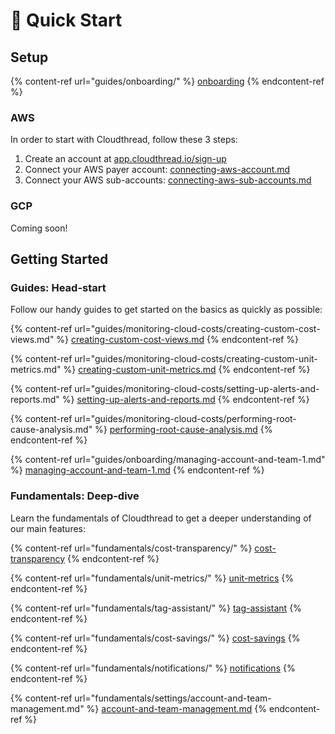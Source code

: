 # 🚀 Quick Start

## Setup

{% content-ref url="guides/onboarding/" %}
[onboarding](guides/onboarding/)
{% endcontent-ref %}

### AWS

In order to start with Cloudthread, follow these 3 steps:

1. Create an account at [app.cloudthread.io/sign-up](https://app.cloudthread.io/sign-up)
2. Connect your AWS payer account: [connecting-aws-account.md](guides/onboarding/connecting-aws-account.md "mention")
3. Connect your AWS sub-accounts: [connecting-aws-sub-accounts.md](guides/onboarding/connecting-aws-sub-accounts.md "mention")

### GCP

Coming soon!

## Getting Started

### Guides: Head-start

Follow our handy guides to get started on the basics as quickly as possible:

{% content-ref url="guides/monitoring-cloud-costs/creating-custom-cost-views.md" %}
[creating-custom-cost-views.md](guides/monitoring-cloud-costs/creating-custom-cost-views.md)
{% endcontent-ref %}

{% content-ref url="guides/monitoring-cloud-costs/creating-custom-unit-metrics.md" %}
[creating-custom-unit-metrics.md](guides/monitoring-cloud-costs/creating-custom-unit-metrics.md)
{% endcontent-ref %}

{% content-ref url="guides/monitoring-cloud-costs/setting-up-alerts-and-reports.md" %}
[setting-up-alerts-and-reports.md](guides/monitoring-cloud-costs/setting-up-alerts-and-reports.md)
{% endcontent-ref %}

{% content-ref url="guides/monitoring-cloud-costs/performing-root-cause-analysis.md" %}
[performing-root-cause-analysis.md](guides/monitoring-cloud-costs/performing-root-cause-analysis.md)
{% endcontent-ref %}

{% content-ref url="guides/onboarding/managing-account-and-team-1.md" %}
[managing-account-and-team-1.md](guides/onboarding/managing-account-and-team-1.md)
{% endcontent-ref %}

### Fundamentals: Deep-dive

Learn the fundamentals of Cloudthread to get a deeper understanding of our main features:

{% content-ref url="fundamentals/cost-transparency/" %}
[cost-transparency](fundamentals/cost-transparency/)
{% endcontent-ref %}

{% content-ref url="fundamentals/unit-metrics/" %}
[unit-metrics](fundamentals/unit-metrics/)
{% endcontent-ref %}

{% content-ref url="fundamentals/tag-assistant/" %}
[tag-assistant](fundamentals/tag-assistant/)
{% endcontent-ref %}

{% content-ref url="fundamentals/cost-savings/" %}
[cost-savings](fundamentals/cost-savings/)
{% endcontent-ref %}

{% content-ref url="fundamentals/notifications/" %}
[notifications](fundamentals/notifications/)
{% endcontent-ref %}

{% content-ref url="fundamentals/settings/account-and-team-management.md" %}
[account-and-team-management.md](fundamentals/settings/account-and-team-management.md)
{% endcontent-ref %}
